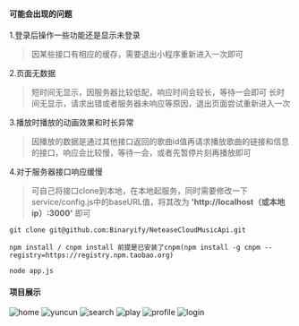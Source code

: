 #### 可能会出现的问题
1.登录后操作一些功能还是显示未登录
> 因某些接口有相应的缓存，需要退出小程序重新进入一次即可

2.页面无数据
> 短时间无显示，因服务器比较低配，响应时间会较长，等待一会即可
> 长时间无显示，请求出错或者服务器未响应等原因，退出页面尝试重新进入一次

3.播放时播放的动画效果和时长异常
> 因播放的数据是通过其他接口返回的歌曲id值再请求播放歌曲的链接和信息的接口，响应会比较慢，等待一会，或者先暂停片刻再播放即可

4.对于服务器接口响应缓慢
> 可自己将接口clone到本地，在本地起服务，同时需要修改一下service/config.js中的baseURL值，将其改为 **'http://localhost（或本地ip）:3000'** 即可
```
git clone git@github.com:Binaryify/NeteaseCloudMusicApi.git

npm install / cnpm install 前提是已安装了cnpm(npm install -g cnpm --registry=https://registry.npm.taobao.org)

node app.js
```

#### 项目展示
![home](https://img-blog.csdnimg.cn/20200112194738398.png?x-oss-process=image/watermark,type_ZmFuZ3poZW5naGVpdGk,shadow_10,text_aHR0cHM6Ly9ibG9nLmNzZG4ubmV0L3lfeXl5eW0=,size_16,color_FFFFFF,t_70)
![yuncun](https://img-blog.csdnimg.cn/20200112194755927.png?x-oss-process=image/watermark,type_ZmFuZ3poZW5naGVpdGk,shadow_10,text_aHR0cHM6Ly9ibG9nLmNzZG4ubmV0L3lfeXl5eW0=,size_16,color_FFFFFF,t_70)
![search](https://img-blog.csdnimg.cn/2020011219505398.png?x-oss-process=image/watermark,type_ZmFuZ3poZW5naGVpdGk,shadow_10,text_aHR0cHM6Ly9ibG9nLmNzZG4ubmV0L3lfeXl5eW0=,size_16,color_FFFFFF,t_70)
![play](https://img-blog.csdnimg.cn/20200112195134316.png?x-oss-process=image/watermark,type_ZmFuZ3poZW5naGVpdGk,shadow_10,text_aHR0cHM6Ly9ibG9nLmNzZG4ubmV0L3lfeXl5eW0=,size_16,color_FFFFFF,t_70)
![profile](https://img-blog.csdnimg.cn/20200112195154720.png?x-oss-process=image/watermark,type_ZmFuZ3poZW5naGVpdGk,shadow_10,text_aHR0cHM6Ly9ibG9nLmNzZG4ubmV0L3lfeXl5eW0=,size_16,color_FFFFFF,t_70)
![login](https://img-blog.csdnimg.cn/20200112195221685.png?x-oss-process=image/watermark,type_ZmFuZ3poZW5naGVpdGk,shadow_10,text_aHR0cHM6Ly9ibG9nLmNzZG4ubmV0L3lfeXl5eW0=,size_16,color_FFFFFF,t_70)
